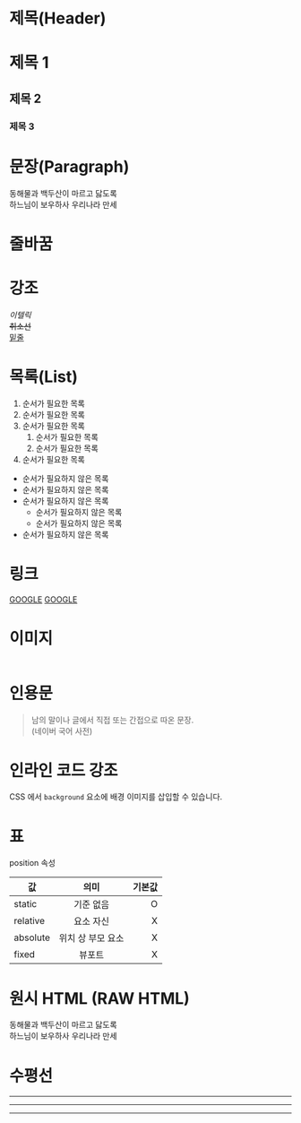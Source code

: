 # 제목(Header)

# 제목 1

## 제목 2

### 제목 3

# 문장(Paragraph)

동해물과 백두산이 마르고 닳도록  
하느님이 보우하사 우리나라 만세

# 줄바꿈

# 강조
_이텔릭_  
~~취소선~~  
<u>밑줄</u>

# 목록(List)

1. 순서가 필요한 목록
1. 순서가 필요한 목록
1. 순서가 필요한 목록
    1. 순서가 필요한 목록
    1. 순서가 필요한 목록
1. 순서가 필요한 목록

- 순서가 필요하지 않은 목록
- 순서가 필요하지 않은 목록
- 순서가 필요하지 않은 목록
    - 순서가 필요하지 않은 목록
    - 순서가 필요하지 않은 목록
- 순서가 필요하지 않은 목록

# 링크
<a href="https://google.com">GOOGLE</a>
[GOOGLE](https://google.com)

# 이미지
![]()

# 인용문
> 남의 말이나 글에서 직접 또는 간접으로 따온 문장.  
> (네이버 국어 사전)

# 인라인 코드 강조

CSS 에서 `background` 요소에 배경 이미지를 삽입할 수 있습니다.

# 표

position 속성

값 | 의미 | 기본값
--|:--:|--:  
static | 기준 없음 | O  
relative | 요소 자신 | X  
absolute | 위치 상 부모 요소 | X
fixed | 뷰포트 | X

# 원시 HTML (RAW HTML)

동해물과 백두산이 마르고 닳도록<br />
하느님이 보우하사 우리나라 만세

# 수평선 

---

***

___